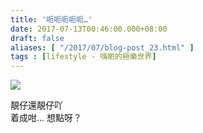 ```yaml
---
title: '呃呃呃呃呃…'
date: 2017-07-13T00:46:00.000+08:00
draft: false
aliases: [ "/2017/07/blog-post_23.html" ]
tags : [lifestyle - 嗨啲的極樂世界]
---
```


![](/images/jyhhkig.jpg)

靚仔還靚仔吖  
着成咁… 想點呀？
